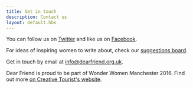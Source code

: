 ```yaml
---
title: Get in touch
description: Contact us
layout: default.hbs
---
```

You can follow us on [Twitter](http://twitter.com/dearfriendmcr) and like us on [Facebook](https://www.facebook.com/dearfriendmcr/).

For ideas of inspiring women to write about, check our [suggestions board](https://trello.com/b/hQfWPHpV/women-to-write-about).

Get in touch by email at [info@dearfriend.org.uk](mailto:info@dearfriend.org.uk).

Dear Friend is proud to be part of Wonder Women Manchester 2016. Find out more [on Creative Tourist's website](http://www.creativetourist.com/festivals-and-events/wonderwomen/).
